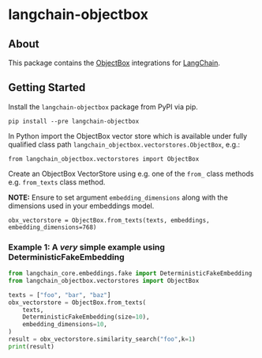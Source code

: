 # langchain-objectbox

## About

This package contains the [ObjectBox](https://objectbox.io) integrations for [LangChain](https://www.langchain.com).

## Getting Started 

Install the `langchain-objectbox` package from PyPI via pip.

```
pip install --pre langchain-objectbox
```

In Python import the ObjectBox vector store which is available under fully qualified class path `langchain_objectbox.vectorstores.ObjectBox`, e.g.:

```
from langchain_objectbox.vectorstores import ObjectBox
```

Create an ObjectBox VectorStore using e.g. one of the `from_` class methods e.g. `from_texts` class method.

**NOTE:** Ensure to set argument `embedding_dimensions` along with the dimensions used in your embeddings model.

```
obx_vectorstore = ObjectBox.from_texts(texts, embeddings, embedding_dimensions=768)
```

### Example 1: A *very* simple example using DeterministicFakeEmbedding

```python
from langchain_core.embeddings.fake import DeterministicFakeEmbedding
from langchain_objectbox.vectorstores import ObjectBox

texts = ["foo", "bar", "baz"]
obx_vectorstore = ObjectBox.from_texts(
    texts, 
    DeterministicFakeEmbedding(size=10),
    embedding_dimensions=10,
)
result = obx_vectorstore.similarity_search("foo",k=1)
print(result)
```
